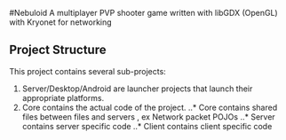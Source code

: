 #Nebuloid
A multiplayer PVP shooter game written with libGDX (OpenGL) with Kryonet for networking

## Project Structure
This project contains several sub-projects:
1. Server/Desktop/Android are launcher projects that launch their appropriate platforms.
2. Core contains the actual code of the project.
..* Core contains shared files between files and servers , ex Network packet POJOs 
..* Server contains server specific code
..* Client contains client specific code
